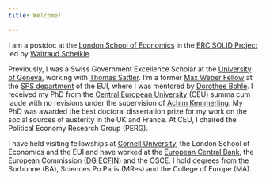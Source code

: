 ```yaml
---
title: Welcome!

---
```


I am a postdoc at the [London School of Economics](https://www.lse.ac.uk/european-institute) in the [ERC SOLID Project](https://www.lse.ac.uk/european-institute/research/SOLID) led by [Waltraud Schelkle](https://www.lse.ac.uk/european-institute/people/Schelkle-Waltraud). 

Previously, I was a Swiss Government Excellence Scholar at the [University of Geneva](https://www.unige.ch/sciences-societe/speri/), working with [Thomas Sattler](http://www.thomassattler.org). I’m a former [Max Weber Fellow](https://www.eui.eu/ProgrammesAndFellowships/MaxWeberProgramme) at the [SPS department](https://www.eui.eu/DepartmentsAndCentres/PoliticalAndSocialSciences) of the EUI, where I was mentored by [Dorothee Bohle](https://www.eui.eu/DepartmentsAndCentres/PoliticalAndSocialSciences/People/Professors/Bohle). I received my PhD from the [Central European University](https://www.ceu.edu) (CEU) summa cum laude with no revisions under the supervision of [Achim Kemmerling](https://achimkemmerling.wordpress.com). My PhD was awarded the best doctoral dissertation prize for my work on the social sources of austerity in the UK and France. At CEU, I chaired the Political Economy Research Group (PERG). 

I have held visiting fellowships at [Cornell University](https://government.cornell.edu), the London School of Economics and the EUI and have worked at the [European Central Bank](https://www.ecb.europa.eu/home/html/index.en.html), the European Commission ([DG ECFIN](https://ec.europa.eu/info/departments/economic-and-financial-affairs)) and the OSCE. I hold degrees from the Sorbonne (BA), Sciences Po Paris (MRes) and the College of Europe (MA).